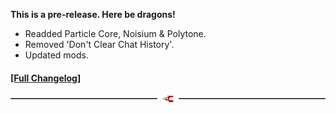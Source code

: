 




**This is a pre-release. Here be dragons!**

- Readded Particle Core, Noisium & Polytone.
- Removed 'Don't Clear Chat History'.
- Updated mods.


#### **[[Full Changelog]](https://wiki.crismpack.net/modpacks/breakneck-optimized/changelog/1.21#v4.0.0-beta.4)**

![CrismPack Spacer](https://github.com/CrismPack/CDN/blob/main/desc/breakneck/79ESzz1-tiny.png?raw=true)